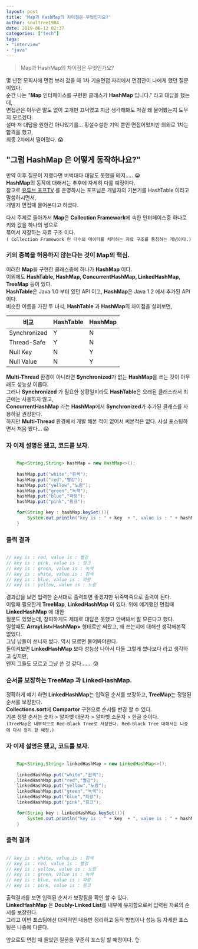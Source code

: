 ```yaml
---
layout: post
title: 'Map과 HashMap의 차이점은 무엇인가요?'
author: soultree1984
date: 2019-06-12 02:37
categories: ["tech"]
tags: 
- "interview"
- "java"
---
```


> Map과 HashMap의 차이점은 무엇인가요?

몇 년전 모회사에 면접 보러 갔을 때 1차 기술면접 자리에서 면접관이 나에게 했던 질문이었다.<br/>
순간 나는 "**Map** 인터페이스를 구현한 클래스가 **HashMap** 입니다." 라고 대답을 했는데,<br/>
면접관은 아무런 말도 없이 고개만 끄덕였고 지금 생각해봐도 저걸 왜 물어봤는지 도무지 모르겠다.<br/>
설마 저 대답을 원한건 아니었기를... 횡설수설한 기억 뿐인 면접이었지만 의외로 1차는 합격을 했고,<br/>
최종 2차에서 떨어졌다. 😱

## "그럼 HashMap 은 어떻게 동작하나요?"

만약 이후 질문이 저랬다면 버벅대다 대답도 못했을 테지..... 😭<br/> 
**HashMap**의 동작에 대해서는 추후에 자세히 다룰 예정이다.<br/>
참고로 [유투브 포프TV][1] 를 운영하시는 포프님은 개발자의 기본기를 HashTable 이라고 말씀하시면서,<br/> 
개발자 면접때 물어본다고 하셨다.<br/>

[1]:https://www.youtube.com/watch?v=S7vni1hdsZE

다시 주제로 돌아가서 **Map**은 **Collection Framework**에 속한 인터페이스중 하나로 키와 값을 하나의 쌍으로<br/>
묶어서 저장하는 자료 구조 이다.<br/>
`( Collection Framework 란 다수의 데이터를 처리하는 자료 구조를 통칭하는 개념이다.)` 

### 키의 중복을 허용하지 않는다는 것이 Map의 핵심.

이러한 **Map**을 구현한 클래스중에 하나가 **HashMap** 이다. <br/>
이외에도 **HashTable, HashMap, ConcurrentHashMap, LinkedHashMap, TreeMap** 등이 있다.<br/>
**HashTable**은 Java 1.0 부터 있던 API 이고, **HashMap**은 Java 1.2 에서 추가된 API 이다.<br/>
비슷한 이름을 가진 두 녀석, **HashTable** 과 **HashMap**의 차이점을 살펴보면,<br/>


비교 | HashTable  | HashMap
------------ | ------------- | -------------
Synchronized  | Y | N
Thread-Safe  | Y | N 
Null Key  | N | Y
Null Value  | N | Y

**Multi-Thread** 환경이 아니라면 **Synchronized**가 없는 **HashMap**을 쓰는 것이 아무래도 성능상 이롭다.<br/>
그러나 **Synchronized** 가 필요한 상황일지라도 **HashTable**은 오래된 클래스라서 최근에는 사용하지 않고,<br>
**ConcurrentHashMap** 라는 **HashMap**에서 **Synchronized**가 추가된 클래스를 사용하길 권장한다.<br/>
하지만 **Multi-Thread** 환경에서 개발 해본 적이 없어서 써본적은 없다. 사실 포스팅하면서 처음 봤다... 😱

### 자 이제 설명은 됐고, 코드를 보자. 

```java

    Map<String,String> hashMap = new HashMap<>();
    
    hashMap.put("white","흰색");
    hashMap.put("red","빨강");
    hashMap.put("yellow","노랑");
    hashMap.put("green","녹색");
    hashMap.put("blue","파랑");
    hashMap.put("pink","핑크");

    for(String key : hashMap.keySet()){
        System.out.println("key is : " + key  + ", value is : " + hashMap.get(key));
    }

```

### 출력 결과

```java

// key is : red, value is : 빨강
// key is : pink, value is : 핑크
// key is : green, value is : 녹색
// key is : white, value is : 흰색
// key is : blue, value is : 파랑
// key is : yellow, value is : 노랑

```

결과값을 보면 입력한 순서대로 출력되면 좋겠지만 뒤죽박죽으로 출력이 된다.<br/>
이럴때 필요한게 **TreeMap**, **LinkedHashMap** 이 있다. 위에 얘기했던 면접때 **LinkedHashMap** 에 대한<br/>
질문도 있었는데, 창피하게도 제대로 대답은 못했고 안써봐서 잘 모른다고 했다. <br/>
일할때도 **ArrayList\<HashMap\>** 형태로만 써왔고, 왜 쓰는지에 대해선 생각해본적 없었다.<br/>
그냥 남들이 쓰니까 썼다. 역시 모르면 물어봐야한다.<br/>
돌이켜보면 **LinkedHashMap** 보다 성능상 나아서 다들 그렇게 썼나보다 라고 생각하고 싶지만,<br/>
왠지 그들도 모르고 그냥 쓴 것 같다....... 😰

### 순서를 보장하는 TreeMap 과 LinkedHashMap.

정확하게 얘기 하면 **LinkedHashMap**는 입력된 순서를 보장하고, **TreeMap**는 정렬된 순서를 보장한다.<br/>
 **Collections.sort**에 **Compartor** 구현으로 순서를 변경 할 수 있다.<br/>
기본 정렬 순서는 숫자 > 알파벳 대문자 > 알파벳 소문자 > 한글 순이다.<br/>
`(TreeMap은 내부적으로 Red-Black Tree로 저장한다. Red-Black Tree 대해서는 나중에 다시 정리 할 예정.)`  


### 자 이제 설명은 됐고, 코드를 보자. 

```java

    Map<String,String> linkedHashMap = new LinkedHashMap<>();
    
    linkedHashMap.put("white","흰색");
    linkedHashMap.put("red","빨강");
    linkedHashMap.put("yellow","노랑");
    linkedHashMap.put("green","녹색");
    linkedHashMap.put("blue","파랑");
    linkedHashMap.put("pink","핑크");

    for(String key : linkedHashMap.keySet()){
        System.out.println("key is : " + key  + ", value is : " + hashMap.get(key));
    }

```

### 출력 결과

```java

// key is : white, value is : 흰색
// key is : red, value is : 빨강
// key is : yellow, value is : 노랑
// key is : green, value is : 녹색
// key is : blue, value is : 파랑
// key is : pink, value is : 핑크

```

출력결과를 보면 입력된 순서가 보장됨을 확인 할 수 있다.<br/>
**LinkedHashMap** 은 **Doubly-Linked List**를 내부에 유지함으로써 입력된 자료의 순서를 보장한다.<br/>
그리고 이번 포스팅에선 대략적인 내용만 정리하고 동작 방법이나 성능 등 자세한 포스팅은 나중에 다룬다.<br/> 

앞으로도 면접 때 들었던 질문을 꾸준히 포스팅 할 예정이다. 👌